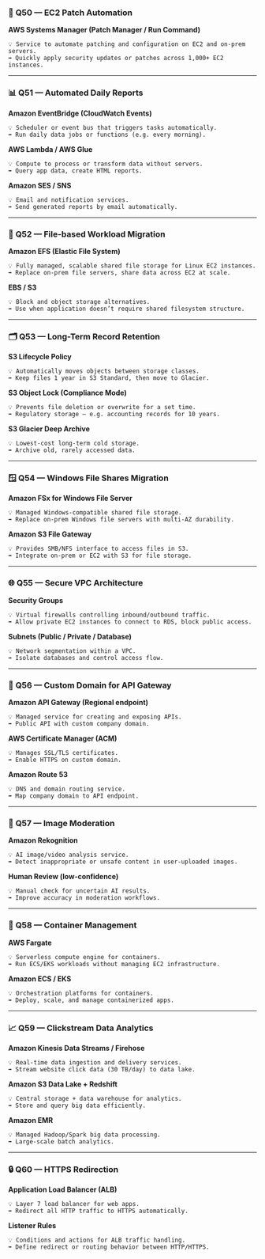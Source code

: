 ### 🧩 **Q50 — EC2 Patch Automation**

**AWS Systems Manager (Patch Manager / Run Command)**

    💡 Service to automate patching and configuration on EC2 and on-prem    servers.
    ➡️ Quickly apply security updates or patches across 1,000+ EC2 instances.

---

### 📊 **Q51 — Automated Daily Reports**

**Amazon EventBridge (CloudWatch Events)**

    💡 Scheduler or event bus that triggers tasks automatically.
    ➡️ Run daily data jobs or functions (e.g. every morning).

**AWS Lambda / AWS Glue**

    💡 Compute to process or transform data without servers.
    ➡️ Query app data, create HTML reports.

**Amazon SES / SNS**

    💡 Email and notification services.
    ➡️ Send generated reports by email automatically.

---

### 💾 **Q52 — File-based Workload Migration**

**Amazon EFS (Elastic File System)**

    💡 Fully managed, scalable shared file storage for Linux EC2 instances.
    ➡️ Replace on-prem file servers, share data across EC2 at scale.

**EBS / S3**

    💡 Block and object storage alternatives.
    ➡️ Use when application doesn’t require shared filesystem structure.

---

### 🗂️ **Q53 — Long-Term Record Retention**

**S3 Lifecycle Policy**

    💡 Automatically moves objects between storage classes.
    ➡️ Keep files 1 year in S3 Standard, then move to Glacier.

**S3 Object Lock (Compliance Mode)**

    💡 Prevents file deletion or overwrite for a set time.
    ➡️ Regulatory storage — e.g. accounting records for 10 years.

**S3 Glacier Deep Archive**

    💡 Lowest-cost long-term cold storage.
    ➡️ Archive old, rarely accessed data.

---

### 🪟 **Q54 — Windows File Shares Migration**

**Amazon FSx for Windows File Server**

    💡 Managed Windows-compatible shared file storage.
    ➡️ Replace on-prem Windows file servers with multi-AZ durability.

**Amazon S3 File Gateway**

    💡 Provides SMB/NFS interface to access files in S3.
    ➡️ Integrate on-prem or EC2 with S3 for file storage.

---

### 🌐 **Q55 — Secure VPC Architecture**

**Security Groups**

    💡 Virtual firewalls controlling inbound/outbound traffic.
    ➡️ Allow private EC2 instances to connect to RDS, block public access.

**Subnets (Public / Private / Database)**

    💡 Network segmentation within a VPC.
    ➡️ Isolate databases and control access flow.

---

### 🔐 **Q56 — Custom Domain for API Gateway**

**Amazon API Gateway (Regional endpoint)**

    💡 Managed service for creating and exposing APIs.
    ➡️ Public API with custom company domain.

**AWS Certificate Manager (ACM)**

    💡 Manages SSL/TLS certificates.
    ➡️ Enable HTTPS on custom domain.

**Amazon Route 53**

    💡 DNS and domain routing service.
    ➡️ Map company domain to API endpoint.

---

### 🧠 **Q57 — Image Moderation**

**Amazon Rekognition**

    💡 AI image/video analysis service.
    ➡️ Detect inappropriate or unsafe content in user-uploaded images.

**Human Review (low-confidence)**

    💡 Manual check for uncertain AI results.
    ➡️ Improve accuracy in moderation workflows.

---

### 🐳 **Q58 — Container Management**

**AWS Fargate**

    💡 Serverless compute engine for containers.
    ➡️ Run ECS/EKS workloads without managing EC2 infrastructure.

**Amazon ECS / EKS**

    💡 Orchestration platforms for containers.
    ➡️ Deploy, scale, and manage containerized apps.

---

### 📈 **Q59 — Clickstream Data Analytics**

**Amazon Kinesis Data Streams / Firehose**

    💡 Real-time data ingestion and delivery services.
    ➡️ Stream website click data (30 TB/day) to data lake.

**Amazon S3 Data Lake + Redshift**

    💡 Central storage + data warehouse for analytics.
    ➡️ Store and query big data efficiently.

**Amazon EMR**

    💡 Managed Hadoop/Spark big data processing.
    ➡️ Large-scale batch analytics.

---

### 🔒 **Q60 — HTTPS Redirection**

**Application Load Balancer (ALB)**

    💡 Layer 7 load balancer for web apps.
    ➡️ Redirect all HTTP traffic to HTTPS automatically.

**Listener Rules**

    💡 Conditions and actions for ALB traffic handling.
    ➡️ Define redirect or routing behavior between HTTP/HTTPS.

